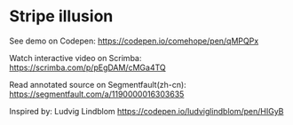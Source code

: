 # Stripe illusion

See demo on Codepen: https://codepen.io/comehope/pen/qMPQPx

Watch interactive video on Scrimba: https://scrimba.com/p/pEgDAM/cMGa4TQ

Read annotated source on Segmentfault(zh-cn): https://segmentfault.com/a/1190000016303635

Inspired by: Ludvig Lindblom https://codepen.io/ludviglindblom/pen/HIGyB

